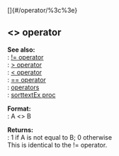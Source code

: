 []{#/operator/%3c%3e}    
## \<\> operator    
**See also:**    
:   [!= operator](/ref/operator/!=/!=.md)    
:   [\> operator](/ref/operator/%3e/%3e.md)    
:   [\< operator](/ref/operator/%3c/%3c.md)    
:   [== operator](/ref/operator/==/==.md)    
:   [operators](/ref/operator/operator.md)    
:   [sorttextEx proc](/ref/proc/sorttextEx/sorttextEx.md)    
<!-- -->    
**Format:**    
:   A \<\> B    
<!-- -->    
**Returns:**    
:   1 if A is not equal to B; 0 otherwise    
This is identical to the != operator.  